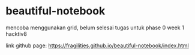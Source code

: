 # beautiful-notebook
mencoba menggunakan grid, belum selesai
tugas untuk phase 0 week 1 hacktiv8

link github page: https://fragilities.github.io/beautiful-notebook/index.html
